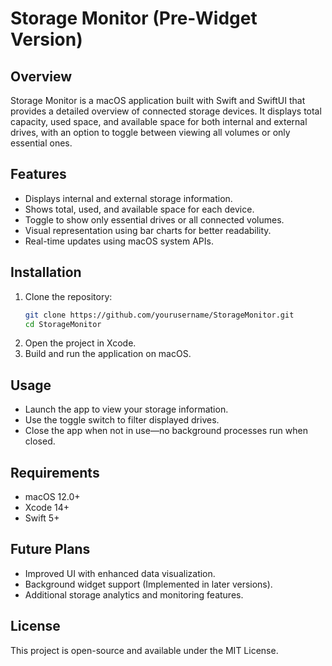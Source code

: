 # **Storage Monitor (Pre-Widget Version)**  

## **Overview**  
Storage Monitor is a macOS application built with Swift and SwiftUI that provides a detailed overview of connected storage devices. It displays total capacity, used space, and available space for both internal and external drives, with an option to toggle between viewing all volumes or only essential ones.  

## **Features**  
- Displays internal and external storage information.  
- Shows total, used, and available space for each device.  
- Toggle to show only essential drives or all connected volumes.  
- Visual representation using bar charts for better readability.  
- Real-time updates using macOS system APIs.  

## **Installation**  
1. Clone the repository:  
   ```sh
   git clone https://github.com/yourusername/StorageMonitor.git
   cd StorageMonitor
   ```
2. Open the project in Xcode.  
3. Build and run the application on macOS.  

## **Usage**  
- Launch the app to view your storage information.  
- Use the toggle switch to filter displayed drives.  
- Close the app when not in use—no background processes run when closed.  

## **Requirements**  
- macOS 12.0+  
- Xcode 14+  
- Swift 5+  

## **Future Plans**  
- Improved UI with enhanced data visualization.  
- Background widget support (Implemented in later versions).  
- Additional storage analytics and monitoring features.  

## **License**  
This project is open-source and available under the MIT License.  
